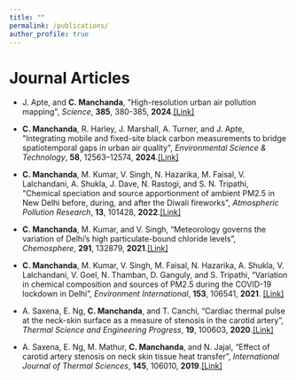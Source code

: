 ```yaml
---
title: ""
permalink: /publications/
author_profile: true
---
```

Journal Articles
======
- J. Apte, and **C. Manchanda**, "High-resolution urban air pollution mapping", *Science*, **385**, 380-385, **2024**.[[Link]](https://doi.org/10.1126/science.adq3678)

- **C. Manchanda**, R. Harley, J. Marshall, A. Turner, and J. Apte, "Integrating mobile and fixed-site black carbon measurements to bridge spatiotemporal gaps in urban air quality", *Environmental Science & Technology*, **58**, 12563–12574, **2024**.[[Link]](https://doi.org/10.1021/acs.est.3c10829)

- **C. Manchanda**, M. Kumar, V. Singh, N. Hazarika, M. Faisal, V. Lalchandani, A. Shukla, J. Dave, N. Rastogi, and S. N. Tripathi, "Chemical speciation and source apportionment of ambient PM2.5 in New Delhi before, during, and after the Diwali fireworks", *Atmospheric Pollution Research*, **13**, 101428, **2022**.[[Link]](https://doi.org/10.1016/j.apr.2022.101428)

- **C. Manchanda**, M. Kumar, and V. Singh, “Meteorology governs the variation of Delhi’s high particulate-bound chloride levels”, *Chemosphere*, **291**, 132879, **2021**.[[Link]](https://doi.org/10.1016/j.chemosphere.2021.132879)

- **C. Manchanda**, M. Kumar, V. Singh, M. Faisal, N. Hazarika, A. Shukla, V. Lalchandani, V. Goel, N. Thamban, D. Ganguly, and S. Tripathi, “Variation in chemical composition and sources of PM2.5 during the COVID-19 lockdown in Delhi”, *Environment International*, **153**, 106541, **2021**. [[Link]](https://doi.org/10.1016/j.envint.2021.106541)

- A. Saxena, E. Ng, **C. Manchanda**, and T. Canchi, “Cardiac thermal pulse at the neck-skin surface as a measure of stenosis in the carotid artery”, *Thermal Science and Engineering Progress*, **19**, 100603, **2020**.[[Link]](https://doi.org/10.1016/j.tsep.2020.100603)

- A. Saxena, E. Ng, M. Mathur, **C. Manchanda**, and N. Jajal, “Effect of carotid artery stenosis on neck skin tissue heat transfer”, *International Journal of Thermal Sciences*, **145**, 106010, **2019**.[[Link]](https://doi.org/10.1016/j.ijthermalsci.2019.106010)

